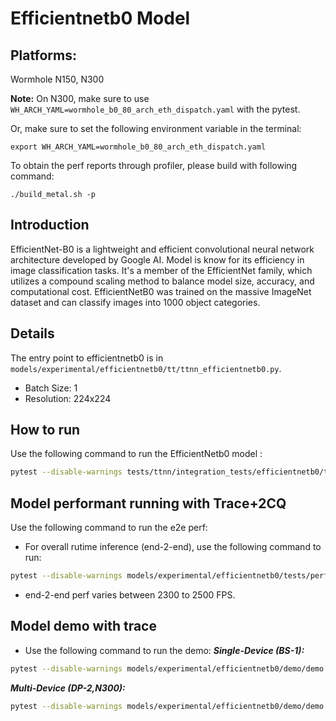 # Efficientnetb0 Model

## Platforms:
Wormhole N150, N300

**Note:** On N300, make sure to use `WH_ARCH_YAML=wormhole_b0_80_arch_eth_dispatch.yaml` with the pytest.

Or, make sure to set the following environment variable in the terminal:
```
export WH_ARCH_YAML=wormhole_b0_80_arch_eth_dispatch.yaml
```

To obtain the perf reports through profiler, please build with following command:
```
./build_metal.sh -p
```

## Introduction
EfficientNet-B0 is a lightweight and efficient convolutional neural network architecture developed by Google AI. Model is know for its efficiency in image classification tasks. It's a member of the EfficientNet family, which utilizes a compound scaling method to balance model size, accuracy, and computational cost. EfficientNetB0 was trained on the massive ImageNet dataset and can classify images into 1000 object categories.

## Details
The entry point to efficientnetb0 is in `models/experimental/efficientnetb0/tt/ttnn_efficientnetb0.py`.
- Batch Size: 1
- Resolution: 224x224

## How to run
Use the following command to run the EfficientNetb0 model :
```sh
pytest --disable-warnings tests/ttnn/integration_tests/efficientnetb0/test_ttnn_efficientnetb0.py
```

## Model performant running with Trace+2CQ
Use the following command to run the e2e perf:

-  For overall rutime inference (end-2-end), use the following command to run:
```sh
pytest --disable-warnings models/experimental/efficientnetb0/tests/perf/test_e2e_performant.py
```
- end-2-end perf varies between 2300 to 2500 FPS.

## Model demo with trace
- Use the following command to run the demo:
**_Single-Device (BS-1):_**<br>
```sh
pytest --disable-warnings models/experimental/efficientnetb0/demo/demo.py::test_demo
```
**_Multi-Device (DP-2,N300):_**<br>
```sh
pytest --disable-warnings models/experimental/efficientnetb0/demo/demo.py::test_demo_dp
```
